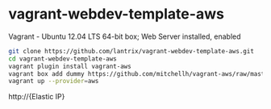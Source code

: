 # vagrant-webdev-template-aws
Vagrant - Ubuntu 12.04 LTS 64-bit box; Web Server installed, enabled

```bash
git clone https://github.com/lantrix/vagrant-webdev-template-aws.git
cd vagrant-webdev-template-aws
vagrant plugin install vagrant-aws
vagrant box add dummy https://github.com/mitchellh/vagrant-aws/raw/master/dummy.box
vagrant up --provider=aws
```
http://{Elastic IP}
